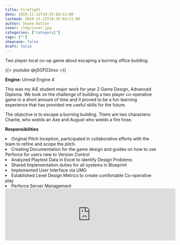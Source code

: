 ```yaml
---
title: Firefight 
date: 2019-11-22T19:35:02+11:00
lastmod: 2019-11-22T19:35:02+11:00
author: Shane Dalton
cover: /img/cover.jpg
categories: ["category1"]
tags: [""]
showcase: false
draft: false
---
```


Two player local co-op game about escaping a burning office building.
<!--more-->
<!--<h1>TODO VIDEO</h1>
	<h1>TODO SCREENSHOT GALLERY</h1>
-->

{{< youtube qkjSGFD2nvo >}}

<b>Engine: </b> Unreal Engine 4


This was my AiE student major work for year 2 Game Design, Advanced Diploma. We took on the challenge of building a two player co-operative game in a short amount of time and it proved to be a fun learning experience that has provided me useful skills for the future. 

The objective is to escape a burning building. There are two characters: Charlie, who wields an Axe and August who wields a fire hose. 

<b>Responsibilities</b>

<li>Original Pitch Inception, participated in collaborative efforts with the team to refine and scope the pitch.</li>
<li>Creating Documentation for the game design and guides on how to use Perforce for users new to Version Control</li>
<li>Analyzed Playtest Data in Excel to identify Design Problems</li>
<li>Shared Implementation duties for all systems in Blueprint</li>
<li>Implemented User Interface via UMG</li>
<li>Established Level Design Metrics to create comfortable Co-operative play</li>
<li>Perforce Server Management</li>

<iframe frameborder="0" src="https://itch.io/embed/521447?border_width=2&amp;bg_color=d9d9d9&amp;fg_color=222222&amp;link_color=8d0000&amp;border_color=c0824e" width="554" height="169"></iframe>
